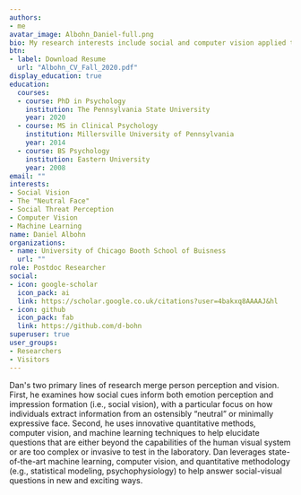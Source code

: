 ```yaml
---
authors:
- me
avatar_image: Albohn_Daniel-full.png
bio: My research interests include social and computer vision applied to person perception.
btn:
- label: Download Resume
  url: "Albohn_CV_Fall_2020.pdf"
display_education: true
education:
  courses:
  - course: PhD in Psychology
    institution: The Pennsylvania State University
    year: 2020
  - course: MS in Clinical Psychology
    institution: Millersville University of Pennsylvania
    year: 2014
  - course: BS Psychology
    institution: Eastern University
    year: 2008
email: ""
interests:
- Social Vision
- The "Neutral Face"
- Social Threat Perception
- Computer Vision
- Machine Learning
name: Daniel Albohn
organizations:
- name: University of Chicago Booth School of Buisness
  url: ""
role: Postdoc Researcher 
social:
- icon: google-scholar
  icon_pack: ai
  link: https://scholar.google.co.uk/citations?user=4bakxq8AAAAJ&hl
- icon: github
  icon_pack: fab
  link: https://github.com/d-bohn
superuser: true
user_groups:
- Researchers
- Visitors
---
```


Dan's two primary lines of research merge person perception and vision. First, he examines how social cues inform both emotion perception and impression formation (i.e., social vision), with a particular focus on how individuals extract information from an ostensibly “neutral” or minimally expressive face. Second, he uses innovative quantitative methods, computer vision, and machine learning techniques to help elucidate questions that are either beyond the capabilities of the human visual system or are too complex or invasive to test in the laboratory. Dan leverages state-of-the-art machine learning, computer vision, and quantitative methodology (e.g., statistical modeling, psychophysiology) to help answer social-visual questions in new and exciting ways.

